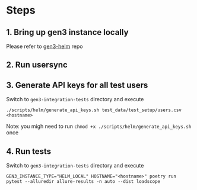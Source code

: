 # Steps

## 1. Bring up gen3 instance locally
Please refer to [gen3-helm](https://github.com/uc-cdis/gen3-helm) repo

## 2. Run usersync

## 3. Generate API keys for all test users
Switch to `gen3-integration-tests` directory and execute
```
./scripts/helm/generate_api_keys.sh test_data/test_setup/users.csv <hostname>
```
Note: you migh need to run `chmod +x ./scripts/helm/generate_api_keys.sh` once

## 4. Run tests
Switch to `gen3-integration-tests` directory and execute
```
GEN3_INSTANCE_TYPE="HELM_LOCAL" HOSTNAME="<hostname>" poetry run pytest --alluredir allure-results -n auto --dist loadscope
```

